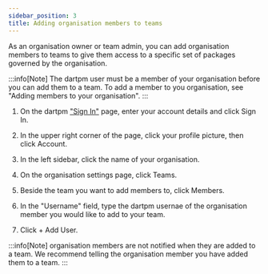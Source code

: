 ```yaml
---
sidebar_position: 3
title: Adding organisation members to teams
---
```


As an organisation owner or team admin, you can add organisation members to teams to give them access to a specific set of packages governed by the organisation.

:::info[Note]
The dartpm user must be a member of your organisation before you can add them to a team. To add a member to you organisation, see "Adding members to your organisation".
:::

1. On the dartpm ["Sign In"](https://dartpm.com/login) page, enter your account details and click Sign In.

2. In the upper right corner of the page, click your profile picture, then click Account.

3. In the left sidebar, click the name of your organisation.

4. On the organisation settings page, click Teams.

5. Beside the team you want to add members to, click Members.

6. In the "Username" field, type the dartpm usernae of the organisation member you would like to add to your team. 

7. Click + Add User.

:::info[Note]
organisation members are not notified when they are added to a team. We recommend telling the organisation member you have added them to a team.
:::

